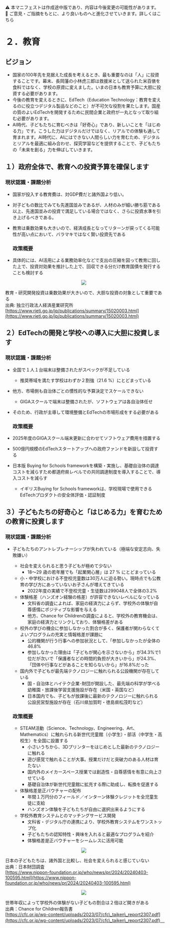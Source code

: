 ⚠️ 本マニフェストは作成途中版であり、内容は今後変更の可能性があります。  
💬 ご意見・ご指摘をもとに、より良いものへと進化させていきます。詳しくはこちら

# ２．教育

## ビジョン

* 国家の100年先を見据えた成長を考えるとき、最も重要なのは「人」に投資することです。幕末、長岡藩の小林虎三郎は救援米として送られた米百俵を食料ではなく、学校の原資に変えました。いまの日本も教育予算に大胆に投資する必要があります。  
* 今後の教育を変えるときに、EdTech（Education Technology：教育を変えるのに役立つデジタル製品などのこと）が不可欠な役割を果たします。国産の質のよいEdTechを開発するために民間企業と政府が一丸となって取り組む必要があります。  
* AI時代、子どもたちに育むべきは「好奇心」であり、新しいことを「はじめる力」です。こうした力はデジタルだけではなく、リアルでの体験も通して育まれます。AI時代に、AIにはできない人間らしい力を育むため、デジタルとリアルを最適に組み合わせ、探究学習などを提供することで、子どもたちの「未来を創る」力を伸ばしていきます。

## １）政府全体で、教育への投資予算を確保します

### 現状認識・課題分析

* 国家が投入する教育費は、対GDP費だと諸外国より低い。  
* 対子どもの数比でみても先進国並みであるが、人材のみが細い勝ち筋である以上、先進国並みの投資で満足している場合ではなく、さらに投資水準を引き上げるべきである。  
* 教育は乗数効果も大きいので、経済成長となってリターンが戻ってくる可能性が高い点において、バラマキではなく賢い投資先である

  ### 政策概要

* 具体的には、AI活用による業務効率化などで支出の圧縮を図って教育に回した上で、投資対効果を推計した上で、回収できる分だけ教育国債を発行することも検討する
<p align="center">
  <img src="https://github.com/user-attachments/assets/7fb5aac8-b463-4c1d-8131-8efd823c13da">
</p>

教育・研究開発投資は乗数効果が大きいので、大胆な投資の対象として重要である  
出典: 独立行政法人経済産業研究所  
[https://www.rieti.go.jp/jp/publications/summary/15020003.html](https://www.rieti.go.jp/jp/publications/summary/15020003.html)

## ２）EdTechの開発と学校への導入に大胆に投資します

### 現状認識・課題分析

* 全国で１人１台端末は整備されたがスペックが不足している  
  * 推奨帯域を満たす学校はわずか２割強（21.6 %）にとどまっている  
* 他方、市場側も自治体ごとの慣性的な予算決定でスケールできない  
  * GIGAスクールで端末は整備されたが、ソフトウェアは各自治体任せ  
* そのため、行政が主導して環境整備とEdTechの市場形成をする必要がある

  ### 政策概要

* 2025年度のGIGAスクール端末更新に合わせてソフトウェア費用を措置する  
* 500億円規模のEdTechスタートアップへの政府ファンドを新設して投資する  
* 日本版 Buying for Schools frameworkを構築・実施し、基礎自治体の調達コストを減らすため都道府県レベルでの共同調達制度を導入することで、導入コストを減らす  
  * イギリスBuying for Schools frameworkは、学校現場で使用できるEdTechプロダクトの安全体評価・認証制度

## ３）子どもたちの好奇心と「はじめる力」を育むための教育に投資します

### 現状認識・課題分析

* 子どもたちのアントレプレナーシップが失われている（極端な安定志向、失敗嫌い）  
  * 社会を変えられると思う子どもが極めて少ない  
    * 18〜29 歳の若年層でも「起業関心層」は 27 % にとどまっている  
  * 小・中学校における不登校児童数は30万人に迫る勢い。現時点でも公教育の学び方にあっていないお子さんが増えてきている  
    * 2022年度の実績で不登校児童・生徒数は299048人で全体の3.2%  
  * 体験格差（ハンズオン経験の格差）が許容できないレベルになっている  
    * 文科省の調査によれば、家庭の経済力によらず、学校外の体験が自尊感情にポジティブな影響を与える  
    * 他方、Chance for Childrenの調査によると、学校外の教育機会は、家庭の経済力とリンクしており、体験格差がある  
  * 校外の学びの機会に参加しなかった割合が多く、保護者が関わらなくてよいプログラムの充実と情報格差が課題に  
    * 公的機関が行う行事への参加状況として、「参加しなかったが全体の46.8%  
    * 参加しなかった理由は「子どもが関心を示さないから」が34.3%で1位だが次いで「保護者などの時間的負担が大きいから」が24.3%、「団体や行事などがあることを知らないから」が16.8%だった  
  * 国内外で子どもが最先端テクノロジーに触れられる公設機関が存在している  
    * 国・自治体とハイテク企業･財団が開設した、最先端の科学が学べる幼稚園・放課後学習支援施設が存在（米国・英国など）  
    * 日本国内でも、子どもが放課後に最新のテクノロジーに触れられる公設民営型施設が存在（石川県加賀町・徳島県松茂町など）

  ### 政策概要

  * STEAM活動（Science、Technology、Engineering、Art、Mathematics）に触れられる新世代児童館（小学生）・部活（中学生・高校生）を全国に設置する  
    * 小さいうちから、3Dプリンターをはじめとした最新のテクノロジーに触れる  
    * 遊び感覚で触れることが大事。授業だけだと突破力のある人材は育たない  
    * 国内外のメイカースペース授業では創造性・自尊感情を有意に向上させている  
    * 基礎自治体が新世代児童館に拡充する際に助成し、転換を促進する  
  * 体験格差是正バウチャーの配布  
    * 年間１万円分のフィールド／インターン体験クレジットを全児童生徒に支給  
    * ハンズオン体験を子どもたちが自由に選択出来るようにする  
  * 学校外教育システムとのマッチングサービス開発  
    * 文科省・デジタル庁の連携により、学校外教育システムをワンストップ化  
    * 子どもたちの認知特性・興味を入れると最適なプログラムを紹介  
    * 体験格差是正バウチャーをシームレスに活用可能

<p align="center">
  <img src="https://github.com/user-attachments/assets/d1ad1201-8d23-489e-bd5e-7bee32c4e2cf">
</p>

日本の子どもたちは、諸外国と比較し、社会を変えられると感じていない  
出典：日本財団調査  
[https://www.nippon-foundation.or.jp/who/news/pr/2024/20240403-100595.html](https://www.nippon-foundation.or.jp/who/news/pr/2024/20240403-100595.html)

 <p align="center">
   <img src="https://github.com/user-attachments/assets/100cfa4b-00f6-4d4f-898c-f6280f6afe78">
 </p>
 
世帯年収によって学校外の体験がない子どもの割合は２倍ほど開きがある  
出典：Chance for Children報告書  
[https://cfc.or.jp/wp-content/uploads/2023/07/cfc\_taiken\_report2307.pdf](https://cfc.or.jp/wp-content/uploads/2023/07/cfc\_taiken\_report2307.pdf)　
